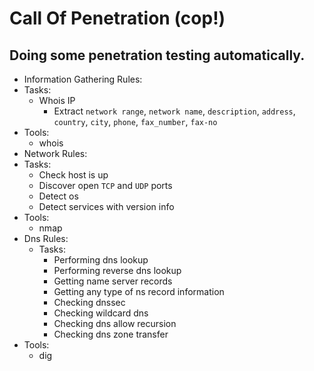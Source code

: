 # Call Of Penetration (cop!)

## Doing some penetration testing automatically.


* Information Gathering Rules:
 * Tasks:
    * Whois IP
      * Extract `network range`, `network name`, `description`,
                `address`, `country`, `city`, `phone`, `fax_number`, `fax-no`
 * Tools:
   * whois
* Network Rules:
 * Tasks:
    * Check host is up
    * Discover open `TCP` and `UDP` ports
    * Detect os
    * Detect services with version info
 * Tools:
   * nmap
* Dns Rules:
  * Tasks:
      * Performing dns lookup
      * Performing reverse dns lookup
      * Getting name server records
      * Getting any type of ns record information
      * Checking dnssec
      * Checking wildcard dns
      * Checking dns allow recursion
      * Checking dns zone transfer
 * Tools:
   * dig
